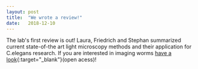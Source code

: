 ```yaml
---
layout: post
title:  "We wrote a review!"
date:   2018-12-10    
---
```

The lab's first review is out!
<a class="link-laura">Laura</a>, <a class="link-friedrich">Friedrich</a> and <a class="link-Stephan">Stephan</a> summarized current state-of-the art light microscopy methods and their application for C.elegans research.
If you are interested in imaging worms [have a look](https://www.sciencedirect.com/science/article/pii/S2452310018300842?via%3Dihub){:target="_blank"}(open acess)!
